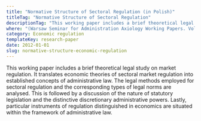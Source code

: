 ```yaml
---
title: "Normative Structure of Sectoral Regulation (in Polish)"
titleTag: "Normative Structure of Sectoral Regulation"
descriptionTag: "This working paper includes a brief theoretical legal study on economic regulation"
where: "(Warsaw Seminar for Administration Axiology Working Papers. Vol. 1, 2012, pp. 187–211)"
category: Economic regulation
templateKey: research-paper
date: 2012-01-01
slug: normative-structure-economic-regulation
---
```


This working paper includes a brief theoretical legal study on market regulation. It translates economic theories of sectoral market regulation into established concepts of administrative law. The legal methods employed for sectoral regulation and the corresponding types of legal norms are analysed. This is followed by a discussion of the nature of statutory legislation and the distinctive discretionary administrative powers. Lastly, particular instruments of regulation distinguished in economics are situated within the framework of administrative law.
